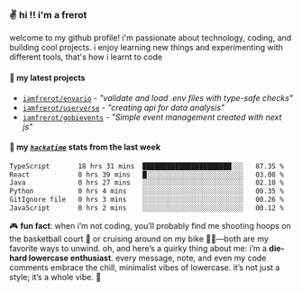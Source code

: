 ### ✌️ hi !! i'm a frerot

welcome to my github profile! i'm passionate about technology, coding, and
building cool projects. i enjoy learning new things and experimenting with
different tools, that's how i learnt to code

#### 🚀 my latest projects

- [`iamfrerot/envario`](https://github.com/iamfrerot/envario) - _"validate and
  load .env files with type-safe checks"_
- [`iamfrerot/userverse`](https://github.com/iamfrerot/userverse) - _"creating api for
  data analysis"_
- [`iamfrerot/gobievents`](https://github.com/iamfrerot/gobievents) - _"Simple
  event management created with next js"_

#### 📡 my [_`hackatime`_](https://waka.hackclub.com) stats from the last week

<!--START_SECTION:waka-->

```txt
TypeScript       18 hrs 31 mins  ██████████████████████░░░   87.35 %
React            0 hrs 39 mins   █░░░░░░░░░░░░░░░░░░░░░░░░   03.08 %
Java             0 hrs 27 mins   ░░░░░░░░░░░░░░░░░░░░░░░░░   02.10 %
Python           0 hrs 4 mins    ░░░░░░░░░░░░░░░░░░░░░░░░░   00.35 %
GitIgnore file   0 hrs 3 mins    ░░░░░░░░░░░░░░░░░░░░░░░░░   00.26 %
JavaScript       0 hrs 2 mins    ░░░░░░░░░░░░░░░░░░░░░░░░░   00.12 %
```

<!--END_SECTION:waka-->

🎮 **fun fact**: when i’m not coding, you’ll probably find me shooting hoops on
the basketball court 🏀 or cruising around on my bike 🚴‍♂️—both are my favorite
ways to unwind. oh, and here’s a quirky thing about me: i’m a **die-hard
lowercase enthusiast**. every message, note, and even my code comments embrace
the chill, minimalist vibes of lowercase. it’s not just a style; it’s a whole
vibe. 🤘
